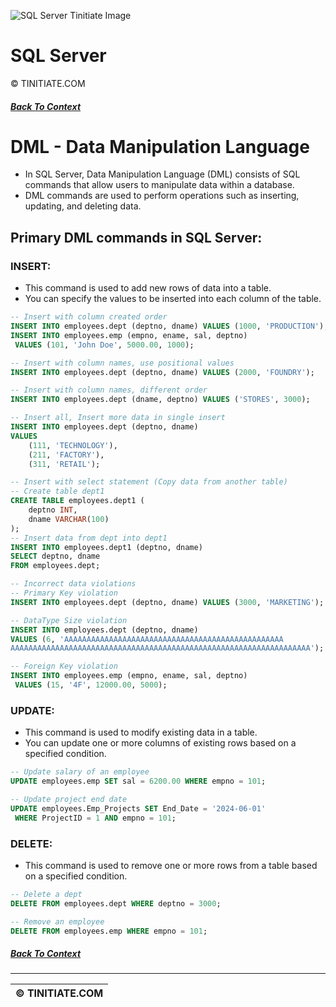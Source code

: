 ![SQL Server Tinitiate Image](sqlserver_tinitiate.png)

# SQL Server
&copy; TINITIATE.COM

##### [Back To Context](./README.md)

# DML - Data Manipulation Language
* In SQL Server, Data Manipulation Language (DML) consists of SQL commands that allow users to manipulate data within a database.
* DML commands are used to perform operations such as inserting, updating, and deleting data.

## Primary DML commands in SQL Server:
### INSERT:
* This command is used to add new rows of data into a table.
* You can specify the values to be inserted into each column of the table.
```sql
-- Insert with column created order
INSERT INTO employees.dept (deptno, dname) VALUES (1000, 'PRODUCTION');
INSERT INTO employees.emp (empno, ename, sal, deptno)
 VALUES (101, 'John Doe', 5000.00, 1000);

-- Insert with column names, use positional values
INSERT INTO employees.dept (deptno, dname) VALUES (2000, 'FOUNDRY');

-- Insert with column names, different order
INSERT INTO employees.dept (dname, deptno) VALUES ('STORES', 3000);

-- Insert all, Insert more data in single insert
INSERT INTO employees.dept (deptno, dname)
VALUES 
    (111, 'TECHNOLOGY'),
    (211, 'FACTORY'),
    (311, 'RETAIL');

-- Insert with select statement (Copy data from another table)
-- Create table dept1
CREATE TABLE employees.dept1 (
    deptno INT,
    dname VARCHAR(100)
);
-- Insert data from dept into dept1
INSERT INTO employees.dept1 (deptno, dname)
SELECT deptno, dname
FROM employees.dept;

-- Incorrect data violations
-- Primary Key violation
INSERT INTO employees.dept (deptno, dname) VALUES (3000, 'MARKETING');

-- DataType Size violation
INSERT INTO employees.dept (deptno, dname) 
VALUES (6, 'AAAAAAAAAAAAAAAAAAAAAAAAAAAAAAAAAAAAAAAAAAAAAAAAA
AAAAAAAAAAAAAAAAAAAAAAAAAAAAAAAAAAAAAAAAAAAAAAAAAAAAAAAAAAAAAAAAAAA');

-- Foreign Key violation
INSERT INTO employees.emp (empno, ename, sal, deptno)
 VALUES (15, '4F', 12000.00, 5000);
```

### UPDATE:
* This command is used to modify existing data in a table.
* You can update one or more columns of existing rows based on a specified condition.
```sql
-- Update salary of an employee
UPDATE employees.emp SET sal = 6200.00 WHERE empno = 101;

-- Update project end date
UPDATE employees.Emp_Projects SET End_Date = '2024-06-01'
 WHERE ProjectID = 1 AND empno = 101;
```

### DELETE:
* This command is used to remove one or more rows from a table based on a specified condition.
```sql
-- Delete a dept
DELETE FROM employees.dept WHERE deptno = 3000;

-- Remove an employee
DELETE FROM employees.emp WHERE empno = 101;
```

##### [Back To Context](./README.md)
***
| &copy; TINITIATE.COM |
|----------------------|
